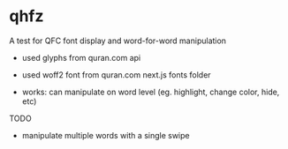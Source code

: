 # qhfz

A test for QFC font display and word-for-word manipulation
- used glyphs from quran.com api
- used woff2 font from quran.com next.js fonts folder

- works: can manipulate on word level (eg. highlight, change color, hide, etc)

TODO
- manipulate multiple words with a single swipe
